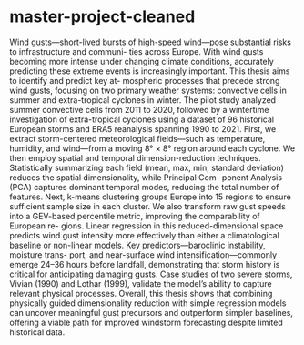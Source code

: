 # master-project-cleaned

Wind gusts—short-lived bursts of high-speed wind—pose substantial risks to infrastructure and communi-
ties across Europe. With wind gusts becoming more intense under changing climate conditions, accurately
predicting these extreme events is increasingly important. This thesis aims to identify and predict key at-
mospheric processes that precede strong wind gusts, focusing on two primary weather systems: convective
cells in summer and extra-tropical cyclones in winter. The pilot study analyzed summer convective cells
from 2011 to 2020, followed by a wintertime investigation of extra-tropical cyclones using a dataset of 96
historical European storms and ERA5 reanalysis spanning 1990 to 2021. First, we extract storm-centered
meteorological fields—such as temperature, humidity, and wind—from a moving 8° × 8° region around each
cyclone. We then employ spatial and temporal dimension-reduction techniques. Statistically summarizing
each field (mean, max, min, standard deviation) reduces the spatial dimensionality, while Principal Com-
ponent Analysis (PCA) captures dominant temporal modes, reducing the total number of features. Next,
k-means clustering groups Europe into 15 regions to ensure sufficient sample size in each cluster. We also
transform raw gust speeds into a GEV-based percentile metric, improving the comparability of European re-
gions. Linear regression in this reduced-dimensional space predicts wind gust intensity more effectively than
either a climatological baseline or non-linear models. Key predictors—baroclinic instability, moisture trans-
port, and near-surface wind intensification—commonly emerge 24–36 hours before landfall, demonstrating
that storm history is critical for anticipating damaging gusts. Case studies of two severe storms, Vivian
(1990) and Lothar (1999), validate the model’s ability to capture relevant physical processes. Overall, this
thesis shows that combining physically guided dimensionality reduction with simple regression models can
uncover meaningful gust precursors and outperform simpler baselines, offering a viable path for improved
windstorm forecasting despite limited historical data.
